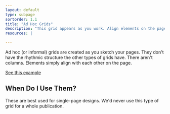 ```yaml
---
layout: default
type: subpage
sortorder: 1.1
title: "Ad Hoc Grids"
description: "This grid appears as you work. Align elements on the page relative to each other."
resources: |

---
```

Ad hoc (or informal) grids are created as you sketch your pages. They don't have the rhythmic structure the other types of grids have. There aren't columns. Elements simply align with each other on the page.

[See this example](https://learning.oreilly.com/library/view/the-art-of/9781315301532/xhtml/14_Chapter08.xhtml#ch8-5)

## When Do I Use Them?

These are best used for single-page designs. We'd never use this type of grid for a whole publication.